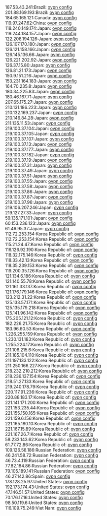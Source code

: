 187.53.43.241:Brazil: [ovpn config](vpn/187_53_43_241.ovpn)  
201.88.169.193:Brazil: [ovpn config](vpn/201_88_169_193.ovpn)  
184.65.165.121:Canada: [ovpn config](vpn/184_65_165_121.ovpn)  
119.97.247.62:China: [ovpn config](vpn/119_97_247_62.ovpn)  
118.240.149.174:Japan: [ovpn config](vpn/118_240_149_174.ovpn)  
119.244.184.157:Japan: [ovpn config](vpn/119_244_184_157.ovpn)  
122.208.194.126:Japan: [ovpn config](vpn/122_208_194_126.ovpn)  
126.107.170.180:Japan: [ovpn config](vpn/126_107_170_180.ovpn)  
126.121.158.166:Japan: [ovpn config](vpn/126_121_158_166.ovpn)  
126.145.136.66:Japan: [ovpn config](vpn/126_145_136_66.ovpn)  
126.221.202.92:Japan: [ovpn config](vpn/126_221_202_92.ovpn)  
126.37.15.80:Japan: [ovpn config](vpn/126_37_15_80.ovpn)  
126.81.21.173:Japan: [ovpn config](vpn/126_81_21_173.ovpn)  
150.9.151.216:Japan: [ovpn config](vpn/150_9_151_216.ovpn)  
153.231.164.183:Japan: [ovpn config](vpn/153_231_164_183.ovpn)  
164.70.235.8:Japan: [ovpn config](vpn/164_70_235_8.ovpn)  
180.34.225.83:Japan: [ovpn config](vpn/180_34_225_83.ovpn)  
180.46.167.71:Japan: [ovpn config](vpn/180_46_167_71.ovpn)  
207.65.175.27:Japan: [ovpn config](vpn/207_65_175_27.ovpn)  
210.131.186.223:Japan: [ovpn config](vpn/210_131_186_223.ovpn)  
210.132.169.237:Japan: [ovpn config](vpn/210_132_169_237.ovpn)  
210.146.84.28:Japan: [ovpn config](vpn/210_146_84_28.ovpn)  
211.135.11.53:Japan: [ovpn config](vpn/211_135_11_53.ovpn)  
219.100.37.104:Japan: [ovpn config](vpn/219_100_37_104.ovpn)  
219.100.37.105:Japan: [ovpn config](vpn/219_100_37_105.ovpn)  
219.100.37.107:Japan: [ovpn config](vpn/219_100_37_107.ovpn)  
219.100.37.13:Japan: [ovpn config](vpn/219_100_37_13.ovpn)  
219.100.37.177:Japan: [ovpn config](vpn/219_100_37_177.ovpn)  
219.100.37.182:Japan: [ovpn config](vpn/219_100_37_182.ovpn)  
219.100.37.19:Japan: [ovpn config](vpn/219_100_37_19.ovpn)  
219.100.37.31:Japan: [ovpn config](vpn/219_100_37_31.ovpn)  
219.100.37.49:Japan: [ovpn config](vpn/219_100_37_49.ovpn)  
219.100.37.51:Japan: [ovpn config](vpn/219_100_37_51.ovpn)  
219.100.37.55:Japan: [ovpn config](vpn/219_100_37_55.ovpn)  
219.100.37.58:Japan: [ovpn config](vpn/219_100_37_58.ovpn)  
219.100.37.86:Japan: [ovpn config](vpn/219_100_37_86.ovpn)  
219.100.37.87:Japan: [ovpn config](vpn/219_100_37_87.ovpn)  
219.100.37.96:Japan: [ovpn config](vpn/219_100_37_96.ovpn)  
219.106.207.246:Japan: [ovpn config](vpn/219_106_207_246.ovpn)  
219.127.27.33:Japan: [ovpn config](vpn/219_127_27_33.ovpn)  
59.135.171.101:Japan: [ovpn config](vpn/59_135_171_101.ovpn)  
60.153.236.123:Japan: [ovpn config](vpn/60_153_236_123.ovpn)  
61.46.95.37:Japan: [ovpn config](vpn/61_46_95_37.ovpn)  
112.72.253.154:Korea Republic of: [ovpn config](vpn/112_72_253_154.ovpn)  
112.72.253.154:Korea Republic of: [ovpn config](vpn/112_72_253_154.ovpn)  
115.21.24.47:Korea Republic of: [ovpn config](vpn/115_21_24_47.ovpn)  
116.126.92.190:Korea Republic of: [ovpn config](vpn/116_126_92_190.ovpn)  
118.32.175.146:Korea Republic of: [ovpn config](vpn/118_32_175_146.ovpn)  
118.33.42.13:Korea Republic of: [ovpn config](vpn/118_33_42_13.ovpn)  
118.35.239.153:Korea Republic of: [ovpn config](vpn/118_35_239_153.ovpn)  
119.200.35.126:Korea Republic of: [ovpn config](vpn/119_200_35_126.ovpn)  
121.134.6.186:Korea Republic of: [ovpn config](vpn/121_134_6_186.ovpn)  
121.140.55.78:Korea Republic of: [ovpn config](vpn/121_140_55_78.ovpn)  
121.161.33.137:Korea Republic of: [ovpn config](vpn/121_161_33_137.ovpn)  
121.176.179.146:Korea Republic of: [ovpn config](vpn/121_176_179_146.ovpn)  
123.212.31.22:Korea Republic of: [ovpn config](vpn/123_212_31_22.ovpn)  
125.133.57.171:Korea Republic of: [ovpn config](vpn/125_133_57_171.ovpn)  
125.135.179.218:Korea Republic of: [ovpn config](vpn/125_135_179_218.ovpn)  
125.141.96.142:Korea Republic of: [ovpn config](vpn/125_141_96_142.ovpn)  
175.205.121.12:Korea Republic of: [ovpn config](vpn/175_205_121_12.ovpn)  
182.226.21.75:Korea Republic of: [ovpn config](vpn/182_226_21_75.ovpn)  
183.96.60.53:Korea Republic of: [ovpn config](vpn/183_96_60_53.ovpn)  
1.226.255.159:Korea Republic of: [ovpn config](vpn/1_226_255_159.ovpn)  
1.230.131.183:Korea Republic of: [ovpn config](vpn/1_230_131_183.ovpn)  
1.255.224.17:Korea Republic of: [ovpn config](vpn/1_255_224_17.ovpn)  
211.106.215.6:Korea Republic of: [ovpn config](vpn/211_106_215_6.ovpn)  
211.185.104.110:Korea Republic of: [ovpn config](vpn/211_185_104_110.ovpn)  
211.197.133.122:Korea Republic of: [ovpn config](vpn/211_197_133_122.ovpn)  
211.250.166.227:Korea Republic of: [ovpn config](vpn/211_250_166_227.ovpn)  
218.232.210.212:Korea Republic of: [ovpn config](vpn/218_232_210_212.ovpn)  
218.236.137.154:Korea Republic of: [ovpn config](vpn/218_236_137_154.ovpn)  
218.51.27.133:Korea Republic of: [ovpn config](vpn/218_51_27_133.ovpn)  
219.240.178.79:Korea Republic of: [ovpn config](vpn/219_240_178_79.ovpn)  
220.117.91.236:Korea Republic of: [ovpn config](vpn/220_117_91_236.ovpn)  
220.88.183.17:Korea Republic of: [ovpn config](vpn/220_88_183_17.ovpn)  
221.141.171.200:Korea Republic of: [ovpn config](vpn/221_141_171_200.ovpn)  
221.153.235.44:Korea Republic of: [ovpn config](vpn/221_153_235_44.ovpn)  
221.155.150.165:Korea Republic of: [ovpn config](vpn/221_155_150_165.ovpn)  
221.159.6.156:Korea Republic of: [ovpn config](vpn/221_159_6_156.ovpn)  
221.165.180.10:Korea Republic of: [ovpn config](vpn/221_165_180_10.ovpn)  
221.167.15.89:Korea Republic of: [ovpn config](vpn/221_167_15_89.ovpn)  
221.167.26.7:Korea Republic of: [ovpn config](vpn/221_167_26_7.ovpn)  
58.233.143.62:Korea Republic of: [ovpn config](vpn/58_233_143_62.ovpn)  
61.77.72.86:Korea Republic of: [ovpn config](vpn/61_77_72_86.ovpn)  
109.126.58.186:Russian Federation: [ovpn config](vpn/109_126_58_186.ovpn)  
46.241.58.72:Russian Federation: [ovpn config](vpn/46_241_58_72.ovpn)  
46.73.4.119:Russian Federation: [ovpn config](vpn/46_73_4_119.ovpn)  
77.82.184.86:Russian Federation: [ovpn config](vpn/77_82_184_86.ovpn)  
79.105.189.141:Russian Federation: [ovpn config](vpn/79_105_189_141.ovpn)  
46.27.142.86:Spain: [ovpn config](vpn/46_27_142_86.ovpn)  
178.128.25.97:United States: [ovpn config](vpn/178_128_25_97.ovpn)  
192.173.174.43:United States: [ovpn config](vpn/192_173_174_43.ovpn)  
47.146.51.57:United States: [ovpn config](vpn/47_146_51_57.ovpn)  
70.176.17.16:United States: [ovpn config](vpn/70_176_17_16.ovpn)  
98.50.119.6:United States: [ovpn config](vpn/98_50_119_6.ovpn)  
116.109.75.249:Viet Nam: [ovpn config](vpn/116_109_75_249.ovpn)  
